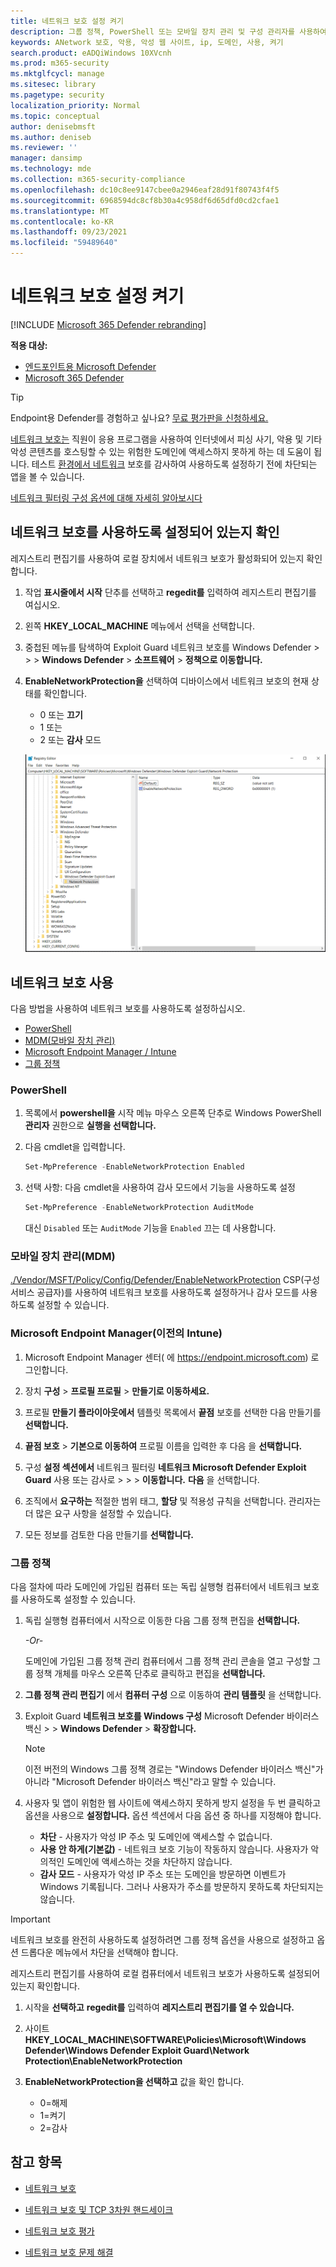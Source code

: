 ```yaml
---
title: 네트워크 보호 설정 켜기
description: 그룹 정책, PowerShell 또는 모바일 장치 관리 및 구성 관리자를 사용하여 네트워크 보호를 사용하도록 설정하세요.
keywords: ANetwork 보호, 악용, 악성 웹 사이트, ip, 도메인, 사용, 켜기
search.product: eADQiWindows 10XVcnh
ms.prod: m365-security
ms.mktglfcycl: manage
ms.sitesec: library
ms.pagetype: security
localization_priority: Normal
ms.topic: conceptual
author: denisebmsft
ms.author: deniseb
ms.reviewer: ''
manager: dansimp
ms.technology: mde
ms.collection: m365-security-compliance
ms.openlocfilehash: dc10c8ee9147cbee0a2946eaf28d91f80743f4f5
ms.sourcegitcommit: 6968594dc8cf8b30a4c958df6d65dfd0cd2cfae1
ms.translationtype: MT
ms.contentlocale: ko-KR
ms.lasthandoff: 09/23/2021
ms.locfileid: "59489640"
---
```

# <a name="turn-on-network-protection"></a>네트워크 보호 설정 켜기

[!INCLUDE [Microsoft 365 Defender rebranding](../../includes/microsoft-defender.md)]

**적용 대상:**
- [엔드포인트용 Microsoft Defender](https://go.microsoft.com/fwlink/p/?linkid=2154037)
- [Microsoft 365 Defender](https://go.microsoft.com/fwlink/?linkid=2118804)

> [!TIP]
> Endpoint용 Defender를 경험하고 싶나요? [무료 평가판을 신청하세요.](https://signup.microsoft.com/create-account/signup?products=7f379fee-c4f9-4278-b0a1-e4c8c2fcdf7e&ru=https://aka.ms/MDEp2OpenTrial?ocid=docs-wdatp-assignaccess-abovefoldlink)

[네트워크 보호는](network-protection.md) 직원이 응용 프로그램을 사용하여 인터넷에서 피싱 사기, 악용 및 기타 악성 콘텐츠를 호스팅할 수 있는 위험한 도메인에 액세스하지 못하게 하는 데 도움이 됩니다. 테스트 [환경에서 네트워크](evaluate-network-protection.md) 보호를 감사하여 사용하도록 설정하기 전에 차단되는 앱을 볼 수 있습니다.

[네트워크 필터링 구성 옵션에 대해 자세히 알아보시다](/mem/intune/protect/endpoint-protection-windows-10#network-filtering)

## <a name="check-if-network-protection-is-enabled"></a>네트워크 보호를 사용하도록 설정되어 있는지 확인

레지스트리 편집기를 사용하여 로컬 장치에서 네트워크 보호가 활성화되어 있는지 확인합니다.

1. 작업 **표시줄에서 시작** 단추를 선택하고 **regedit를** 입력하여 레지스트리 편집기를 여십시오.

2. 왼쪽 **HKEY_LOCAL_MACHINE** 메뉴에서 선택을 선택합니다.

3. 중첩된 메뉴를 탐색하여  Exploit Guard 네트워크 보호를 Windows Defender \>  \>  \> **Windows Defender** \> **소프트웨어** \> **정책으로 이동합니다.**

4. **EnableNetworkProtection을** 선택하여 디바이스에서 네트워크 보호의 현재 상태를 확인합니다.

   - 0 또는 **끄기**
   - 1 또는 
   - 2 또는 **감사** 모드

    ![네트워크 보호 레지스트리 키.](../../media/95341270-b738b280-08d3-11eb-84a0-16abb140c9fd.png)

## <a name="enable-network-protection"></a>네트워크 보호 사용

다음 방법을 사용하여 네트워크 보호를 사용하도록 설정하십시오.

- [PowerShell](#powershell)
- [MDM(모바일 장치 관리)](#mobile-device-management-mdm)
- [Microsoft Endpoint Manager / Intune](#microsoft-endpoint-manager-formerly-intune)
- [그룹 정책](#group-policy)

### <a name="powershell"></a>PowerShell

1. 목록에서 **powershell을** 시작 메뉴 마우스 오른쪽 단추로 Windows PowerShell **관리자** 권한으로 **실행을 선택합니다.**
2. 다음 cmdlet을 입력합니다.

    ```PowerShell
    Set-MpPreference -EnableNetworkProtection Enabled
    ```

3. 선택 사항: 다음 cmdlet을 사용하여 감사 모드에서 기능을 사용하도록 설정

    ```PowerShell
    Set-MpPreference -EnableNetworkProtection AuditMode
    ```

    대신 `Disabled` 또는 `AuditMode` 기능을 `Enabled` 끄는 데 사용합니다.

### <a name="mobile-device-management-mdm"></a>모바일 장치 관리(MDM)

[./Vendor/MSFT/Policy/Config/Defender/EnableNetworkProtection](/windows/client-management/mdm/policy-csp-defender) CSP(구성 서비스 공급자)를 사용하여 네트워크 보호를 사용하도록 설정하거나 감사 모드를 사용하도록 설정할 수 있습니다.

### <a name="microsoft-endpoint-manager-formerly-intune"></a>Microsoft Endpoint Manager(이전의 Intune)

1. Microsoft Endpoint Manager 센터( 에 https://endpoint.microsoft.com) 로그인합니다.

2. 장치 **구성**  >  **프로필 프로필**  >  **만들기로 이동하세요.**

3. 프로필 **만들기 플라이아웃에서** 템플릿 목록에서 **끝점** 보호를 선택한 다음 만들기를 **선택합니다.**

4. **끝점 보호**  >  **기본으로 이동하여** 프로필 이름을 입력한 후 다음 을 **선택합니다.**

5. 구성 **설정 섹션에서** 네트워크 필터링 **네트워크 Microsoft Defender Exploit Guard** 사용 또는 감사로  >    >    >   **이동합니다.** **다음** 을 선택합니다.

6. 조직에서 **요구하는** 적절한 범위 태그, **할당** 및 적용성 규칙을 선택합니다.  관리자는 더 많은 요구 사항을 설정할 수 있습니다.

7. 모든 정보를 검토한 다음 만들기를 **선택합니다.**

### <a name="group-policy"></a>그룹 정책

다음 절차에 따라 도메인에 가입된 컴퓨터 또는 독립 실행형 컴퓨터에서 네트워크 보호를 사용하도록 설정할 수 있습니다.

1. 독립 실행형 컴퓨터에서 시작으로  이동한 다음 그룹 정책 편집을 **선택합니다.**

    *-Or-*

    도메인에 가입된 그룹 정책 관리 컴퓨터에서 [](https://technet.microsoft.com/library/cc731212.aspx)그룹 정책 관리 콘솔을 열고 구성할 그룹 정책 개체를 마우스 오른쪽 단추로 클릭하고 편집을 **선택합니다.**

2. **그룹 정책 관리 편집기** 에서 **컴퓨터 구성** 으로 이동하여 **관리 템플릿** 을 선택합니다.

3. Exploit Guard **네트워크 보호를 Windows 구성** Microsoft Defender 바이러스 백신 \>  \> **Windows Defender** \> **확장합니다.**

   > [!NOTE]
   > 이전 버전의 Windows 그룹 정책 경로는 "Windows Defender 바이러스 백신"가 아니라 "Microsoft Defender 바이러스 백신"라고 말할 수 있습니다.

4. 사용자 및  앱이 위험한 웹 사이트에 액세스하지 못하게 방지 설정을 두 번 클릭하고 옵션을 사용으로 **설정합니다.** 옵션 섹션에서 다음 옵션 중 하나를 지정해야 합니다.
    - **차단** - 사용자가 악성 IP 주소 및 도메인에 액세스할 수 없습니다.
    - **사용 안 하게(기본값)** - 네트워크 보호 기능이 작동하지 않습니다. 사용자가 악의적인 도메인에 액세스하는 것을 차단하지 않습니다.
    - **감사 모드** - 사용자가 악성 IP 주소 또는 도메인을 방문하면 이벤트가 Windows 기록됩니다. 그러나 사용자가 주소를 방문하지 못하도록 차단되지는 않습니다.

> [!IMPORTANT]
> 네트워크 보호를 완전히 사용하도록 설정하려면 그룹  정책 옵션을  사용으로 설정하고 옵션 드롭다운 메뉴에서 차단을 선택해야 합니다.

레지스트리 편집기를 사용하여 로컬 컴퓨터에서 네트워크 보호가 사용하도록 설정되어 있는지 확인합니다.

1. 시작을 **선택하고** **regedit를** 입력하여 **레지스트리 편집기를 열 수 있습니다.**

2. 사이트 **HKEY_LOCAL_MACHINE\SOFTWARE\Policies\Microsoft\Windows Defender\Windows Defender Exploit Guard\Network Protection\EnableNetworkProtection**

3. **EnableNetworkProtection을 선택하고** 값을 확인 합니다.
   - 0=해제
   - 1=켜기
   - 2=감사

## <a name="see-also"></a>참고 항목

- [네트워크 보호](network-protection.md)

- [네트워크 보호 및 TCP 3차원 핸드세이크](network-protection.md#network-protection-and-the-tcp-three-way-handshake)

- [네트워크 보호 평가](evaluate-network-protection.md)

- [네트워크 보호 문제 해결](troubleshoot-np.md)
